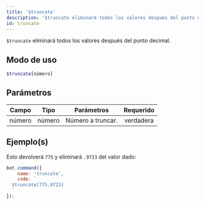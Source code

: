 ```yaml
---
title: '$truncate'
description: '$truncate eliminará todos los valores después del punto decimal.'
id: truncate
---
```


`$truncate` eliminará todos los valores después del punto decimal.

## Modo de uso

```php
$truncate[número]
```

## Parámetros

| Campo  | Tipo   | Parámetros        | Requerido |
| ------ | ------ | ----------------- |:---------:|
| número | número | Número a truncar. | verdadera |

## Ejemplo(s)

Esto devolverá `775` y eliminará `.9723` del valor dado:

```javascript
bot.command({
    name: 'truncate',
    code: `
  $truncate[775.9723]
  `
});
```
